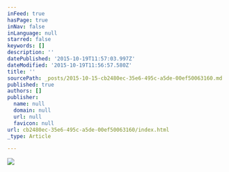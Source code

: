 ```yaml
---
inFeed: true
hasPage: true
inNav: false
inLanguage: null
starred: false
keywords: []
description: ''
datePublished: '2015-10-19T11:57:03.997Z'
dateModified: '2015-10-19T11:56:57.580Z'
title: ''
sourcePath: _posts/2015-10-15-cb2480ec-35e6-495c-a5de-00ef50063160.md
published: true
authors: []
publisher:
  name: null
  domain: null
  url: null
  favicon: null
url: cb2480ec-35e6-495c-a5de-00ef50063160/index.html
_type: Article

---
```

![](https://the-grid-user-content.s3-us-west-2.amazonaws.com/7a00187b-8e88-4eea-9ea3-496db740e649.jpg)